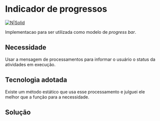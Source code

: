 # Indicador de progressos #

[![N|Solid](https://wiki.scn.sap.com/wiki/download/attachments/1710/ABAP%20Development.png?version=1&modificationDate=1446673897000&api=v2)](https://www.sap.com/brazil/developer.html)

Implementacao para ser utilizada como modelo de _progress bar_.

## Necessidade ##
Usar a mensagem de processamentos para informar o usuário o status da atividades em execução.

## Tecnologia adotada ##
Existe um método estático que usa esse processamento e julguei ele melhor que a função para a necessidade.

## Solução ##
